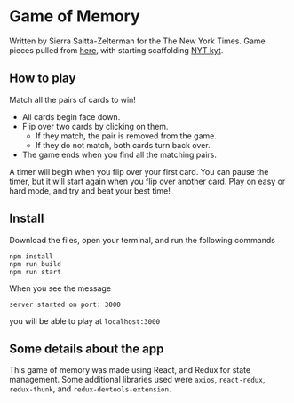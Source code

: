 # Game of Memory
Written by Sierra Saitta-Zelterman for the The New York Times. Game pieces pulled from [here](https://web-code-test-dot-nyt-games-prd.appspot.com/cards.json), with starting scaffolding [NYT kyt](https://github.com/NYTimes/kyt). 

## How to play

Match all the pairs of cards to win!

* All cards begin face down.
* Flip over two cards by clicking on them.
  * If they match, the pair is removed from the game.
  * If they do not match, both cards turn back over.
* The game ends when you find all the matching pairs.

A timer will begin when you flip over your first card. You can pause the timer, but it will start again when you flip over another card. Play on easy or hard mode, and try and beat your best time!

## Install

Download the files, open your terminal, and run the following commands

```
npm install 
npm run build
npm run start 
```

When you see the message 
```
server started on port: 3000
```
you will be able to play at `localhost:3000`

## Some details about the app

This game of memory was made using React, and Redux for state management. Some additional libraries used were `axios`, `react-redux`, `redux-thunk`, and `redux-devtools-extension`. 
